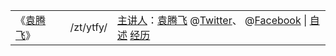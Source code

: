 <table> 
 <tr>
       <td>《<a href="https://www.youtube.com/channel/UCM33VtveeEmfA6LC7tH30Xw?lang=zh-cn" title="@《袁腾飞》频道 (2013年9月10日注册)  | YouTube">袁腾飞</a>》</td>
        <td> /zt/ytfy/ </td>
        <td><a href="https://www.youtube.com/user/tmengchina?lang=zh-cn" title="@《袁腾飞》频道 (2013年9月10日注册)  | YouTube">主讲人</a>：<a href="https://zh.wikipedia.org/zh-hans/袁腾飞" title="袁腾飞 | 1972年2月8日出生于北京，首都师范大学历史系毕业。 - 维基百科，自由的百科全书 
		袁腾飞（1972年2月8日－），字将洛，号方生 1994年毕业于首都师范大学历史系，中学高级教师。曾任首都师范大学附属中学历史课教师13年，原北京市海淀区教师进修学校历史教研员，原海淀区历史学科带头人，原北京精华学校教师，现已辞职，在网络平台做主播。
		曾参与北京市高考历史命题与《高中新课标历史教材》（人教版）编写。
                2008年6月，袁腾飞在精华学校的讲课片段被传到优酷网上，受到部分网友大力追捧，但也受到许多网民的强烈反对，甚至有网民到精华学校欲与袁腾飞辩论，但学校未同意。
		在短短一年内，袁腾飞旋风式爆红，讲史魅力横扫全球中文世界，其粉丝号称“藤枝”[1]，袁腾飞被吹捧为“史上最牛历史老师”。
		中国中央电视台科教频道《百家讲坛》系列节目，先后推出由他主讲的《两宋风云》《塞北三朝之辽》《塞北三朝之西夏》《塞北三朝之金》。">袁腾飞</a>
		@<a href="https://twitter.com/YuanTengFei?lang=zh-cn" title="推特 | 袁腾飞(@YuanTengFei)2010年5月 加入">Twitter</a>、	
		@<a href="https://zh-cn.facebook.com/yuantengfei/" title="Facebook | 袁腾飞(@yuantengfei)*年*月 加入">Facebook</a>
		| <a href="https://www.youtube.com/watch?v=4EO2rxMK36w?lang=zh-cn" title="我为什么离开体制？历史课在中学鄙视链最底端 - YouTube">自述</a>
		 <a href="https://www.youtube.com/watch?v=BRqQeCTS8cM?lang=zh-cn" title="我为什么离开体制？历史课在中学鄙视链最底端 - YouTube">经历</a>
	</td>
    </tr> 
 </table> 
